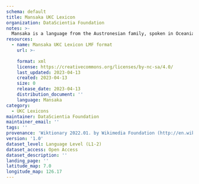 ```yaml
---
schema: default
title: Mansaka UKC Lexicon
organization: DataScientia Foundation
notes: >-
  Mansaka is a language from the Austronesian family, spoken in Oceania. The UKC Lexicon of Mansaka is represented as a lexico-semantic network. It consists of words, word senses, synsets, as well as sense-level and synset-level relationships.
resources:
  - name: Mansaka UKC Lexicon LMF format
    url: >-
      
    format: xml
    license: https://creativecommons.org/licenses/by-nc-sa/4.0/
    last_updated: 2023-04-13
    created: 2023-04-13
    size: 0
    release_date: 2023-04-13
    distribution_document: ''
    language: Mansaka
category:
  - UKC Lexicons
maintainer: DataScientia Foundation
maintainer_email: ''
tags: ''
provenance: 'Wiktionary 2022.01. by Wikimedia Foundation (http://en.wiktionary.org); Princeton WordNet 2.1 by Princeton University (https://wordnet.princeton.edu)'
version: '1.0'
dataset_level: Language Level (L1-2)
dataset_access: Open Access
dataset_description: ''
landing_page: ''
latitude_map: 7.0
longitude_map: 126.17
---
```

